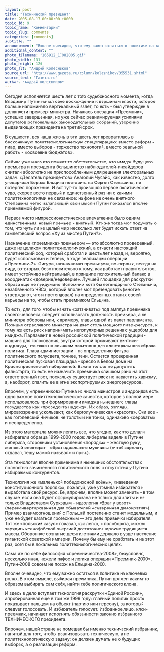 ```yaml
---
layout: post
title: "Технический президент"
date: 2005-08-17 00:00:00 +0000
topic_id: 9
topic_name: "Комментарии"
topic_slug: comments
categories: [comments]
subtitle: ""
announcement: "Вполне очевидно, что ему важно остаться в политике на ключевых ролях. В этом смысле, выбирая преемника, Путин должен каким-то образом выбирать сам себя, найти себе политического клона."
additional_content: ""
photo_filename: "165912_17082005.gif"
photo_width: 131
photo_height: 120
photo_alt: "Андрей Колесников"
source_url: "http://www.gazeta.ru/column/kolesnikov/355531.shtml"
source_text: "Газета.ru"
author: "Андрей КОЛЕСНИКОВ"
---
```

Сегодня исполняется шесть лет с того судьбоносного момента, когда Владимир Путин начал свое восхождение к вершинам власти, которое больше напоминало вертикальный взлет, то есть - был утвержден в должности премьер-министра. Началась операция «Преемник», успешно завершенная, но уже сейчас реанимируемая усилиями депутатов региональных законодательных собраний, уверенно выдвигающих президента на третий срок.

В сущности, вся наша жизнь в эти шесть лет превратилась в бесконечную политтехнологическую спецоперацию: вместо реформ - пиар, вместо выборов - торжество технологий, вместо реальной работы - «освоение бюджетов».

Сейчас уже мало кто помнит то обстоятельство, что имидж будущего премьера и президента большинство наблюдателей-инсайдеров считали абсолютно не приспособленным для решения электоральных задач. «Делатель президентов» Анатолий Чубайс, как известно, долго уговаривал Бориса Ельцина поставить на Сергея Степашина, но потерпел поражение. И вот тут-то произошло первое политическое чудо, скорее всего первый и единственный раз ни с какими политтехнологиями не связанное: на фоне не очень внятного Степашина четко излагающий свои мысли Путин показался вполне приемлемой фигурой.

Первое чисто импрессионистическое впечатление было одним единственным: новый премьер - внятный. Кто же тогда мог подумать о том, что чуть ли не целый мир несколько лет будет искать ответ на гамлетовский вопрос «Ху из мистер Путин?».

Назначение «преемника» премьером &mdash; это абсолютно проверенный, даже не целиком политтехнологический, а отчасти настоящий политический ход, который сработал и шесть лет назад, и, вероятно, будет использован и теперь, в ходе реализации операции «Преемник-2». Фигура, назначаемая премьером, во-первых, всегда на виду, во-вторых, безотносительно к тому, как работает правительство, имеет устойчиво нейтральный, в принципе положительный баланс в координатах «доверие/недоверие». Лучшей площадки для раскрутки образа еще не придумано. Вспомним хотя бы легендарного Степаныча, незабвенного ЧВСа, который вполне мог претендовать (многие утверждают, что и претендовал) на определенных этапах своей карьеры на то, чтобы стать преемником Ельцина.

То есть, для того, чтобы начать «затачивать» под амплуа преемника своего человека, следует использовать должность премьера, а не министра обороны или, к примеру, главы одной из палат парламента. Позиция отраслевого министра не дает столь мощного пиар-ресурса, к тому же есть риск напринимать непопулярные решения с ущербом для имиджа. Парламент в новой российской политической традиции - машина для голосования, внутри которой проживают винтики-андроиды, что тоже не слишком позитивно для электорального образа политика. Глава администрации - по определению фигура политического полусвета, точнее, тени. Остается проверенная политическая пусковая площадка - кресло в Белом доме на Краснопресненской набережной. Важно только не допустить фальстарта, то есть не назначить преемника слишком рано на этот ответственный пост, поскольку существует риск не нарастить харизму, а, наоборот, спалить ее в огне экспортируемых энергоресурсов.

Впрочем, у «преемников» Путина из числа министров и андроидов есть одно важное политтехнологическое качество, которое в полной мере использовалось при формировании имиджа нынешнего главы государства как «президента надежд». Их образ, взгляды, мировоззрение ускользают, как бертолуччиевская «красота». Они все - как гоголевский Чичиков: не толсты и не тонки, одинаково «сероваты» и неопределенны.

Из этого материала можно лепить все, что угодно, как это делали избиратели образца 1999-2000 годов: либералы видели в Путине либерала, сторонники установления «порядка» – жесткую руку, женский электорат - образ идеального мужчины («чтоб зарплату отдавал, тещу мамой называл» и проч.).

Эта технология вполне применима в нынешних обстоятельствах полностью зачищенного политического поля и отсутствия у Путина избираемых конкурентов.

Технология же «маленькой победоносной войны», «наведения конституционного порядка», пожалуй, уже утомила избирателя и выработала свой ресурс. Ее, впрочем, вполне может заменить - в том случае, если она будет сформулирована не только для элиты и не только Владиславом Сурковым - идеология «Враг у ворот» (переконвертированная для обывателей «суверенная демократия»). Пример взаимоотношений с Польшей постепенно станет модельным, и уже не будет казаться гротескным &mdash; это дело привычки избирателя. Тот же «польский казус» показал, как легко, с полоборота, можно зарядить ксенофобской энергией достаточно широкие трудящиеся массы. Оборонное сознание десятилетиями держало в узде население гигантской советской империи. Почему бы ему не сработать и на этот раз, хотя бы в локальных политтехнологических целях.

Сама же по себе философия «преемничества-2008», безусловно, несколько иная, нежели пафос и логика операции «Преемник-2000». Путин-2008 совсем не похож на Ельцина-2000.

Вполне очевидно, что ему важно остаться в политике на ключевых ролях. В этом смысле, выбирая преемника, Путин должен каким-то образом выбирать сам себя, найти себе политического клона.

И здесь в дело вступает технология раскрутки «Единой России», апробированная еще в том же 1999 году: главный политик просто показывает пальцем на объект (партию или персону), за который следует голосовать. И избиратель голосует. Избранное лицо, клон-преемник, начинает исполнять обязанности законно избранного ТЕХНИЧЕСКОГО президента.

Впрочем, нашей стране не помешал бы именно технический избранник, нанятый для того, чтобы реализовывать техническую, а не политтехнологическую задачу: он должен думать не о будущих выборах, а о реализации реформ.
